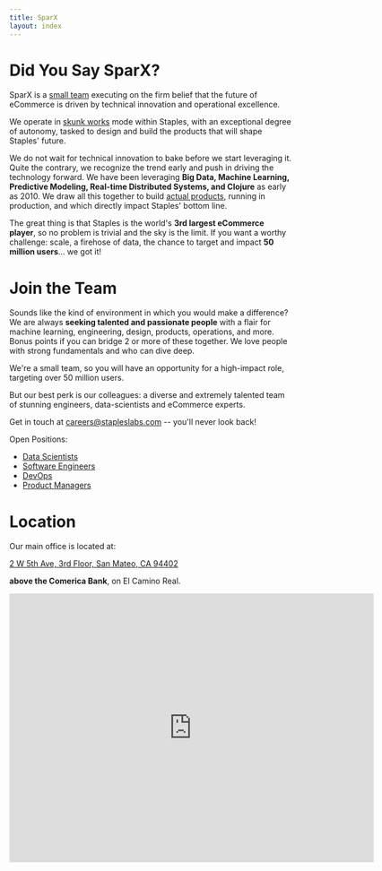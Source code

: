 ```yaml
---
title: SparX
layout: index
---
```


# Did You Say SparX?

SparX is a [small team](/who-we-are) executing on the firm belief that
the future of eCommerce is driven by technical innovation and
operational excellence.

We operate in [skunk works](https://en.wikipedia.org/wiki/Skunk_Works)
mode within Staples, with an exceptional degree of autonomy, tasked to
design and build the products that will shape Staples' future.

We do not wait for technical innovation to bake before we start
leveraging it. Quite the contrary, we recognize the trend early and
push in driving the technology forward. We have been leveraging **Big
Data, Machine Learning, Predictive Modeling, Real-time Distributed
Systems, and Clojure** as early as 2010. We draw all this together to
build [actual products](/what-we-do), running in production, and which
directly impact Staples' bottom line.

The great thing is that Staples is the world's **3rd largest eCommerce
player**, so no problem is trivial and the sky is the limit. If you
want a worthy challenge: scale, a firehose of data, the chance to
target and impact **50 million users**... we got it!

# Join the Team

Sounds like the kind of environment in which you would make a
difference? We are always **seeking talented and passionate people**
with a flair for machine learning, engineering, design, products,
operations, and more. Bonus points if you can bridge 2 or more of
these together. We love people with strong fundamentals and who can
dive deep.

We're a small team, so you will have an opportunity for a high-impact
role, targeting over 50 million users.

But our best perk is our colleagues: a diverse and extremely talented
team of stunning engineers, data-scientists and eCommerce experts.

Get in touch at
[careers@stapleslabs.com](mailto:careers@stapleslabs.com)  --  you'll
never look back!

Open Positions:

- [Data Scientists](/jobs/data_scientist.html)
- [Software Engineers](/jobs/software_engineer.html)
- [DevOps](/jobs/devops.html)
- [Product Managers](/jobs/product_manager.html)

# Location

Our main office is located at:

[2 W 5th Ave, 3rd Floor, San Mateo, CA 94402](https://goo.gl/maps/0VJZY)

**above the Comerica Bank**, on El Camino Real.

<iframe src="https://www.google.com/maps/embed?pb=!1m18!1m12!1m3!1d790.680863323996!2d-122.32454870000001!3d37.56157879999997!2m3!1f0!2f0!3f0!3m2!1i1024!2i768!4f13.1!3m3!1m2!1s0x808f9e6fcbbb1d0d%3A0x7c54ed9c3d21a053!2s2+W+5th+Ave%2C+San+Mateo%2C+CA+94402!5e0!3m2!1sen!2sus!4v1412111950661" width="650" height="480" frameborder="0" style="border:0">
</iframe>
